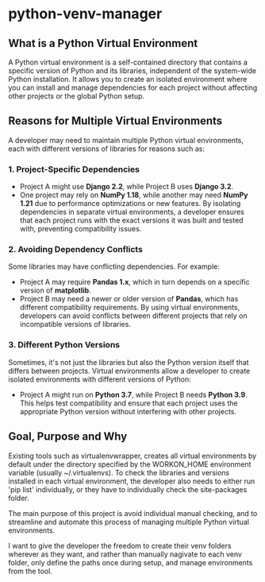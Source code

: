 # python-venv-manager

## What is a Python Virtual Environment
A Python virtual environment is a self-contained directory that contains a specific version of Python and its libraries, independent of the system-wide Python installation. 
It allows you to create an isolated environment where you can install and manage dependencies for each project without affecting other projects or the global Python setup.

## Reasons for Multiple Virtual Environments
A developer may need to maintain multiple Python virtual environments, each with different versions of libraries for reasons such as:

### 1. **Project-Specific Dependencies**
- Project A might use **Django 2.2**, while Project B uses **Django 3.2**.
- One project may rely on **NumPy 1.18**, while another may need **NumPy 1.21** due to performance optimizations or new features.
By isolating dependencies in separate virtual environments, a developer ensures that each project runs with the exact versions it was built and tested with, preventing compatibility issues.

### 2. **Avoiding Dependency Conflicts**
Some libraries may have conflicting dependencies. For example:
- Project A may require **Pandas 1.x**, which in turn depends on a specific version of **matplotlib**.
- Project B may need a newer or older version of **Pandas**, which has different compatibility requirements.
By using virtual environments, developers can avoid conflicts between different projects that rely on incompatible versions of libraries.

### **3. Different Python Versions**
Sometimes, it's not just the libraries but also the Python version itself that differs between projects. Virtual environments allow a developer to create isolated environments with different versions of Python:
- Project A might run on **Python 3.7**, while Project B needs **Python 3.9**.
This helps test compatibility and ensure that each project uses the appropriate Python version without interfering with other projects.

## Goal, Purpose and Why
Existing tools such as virtualenvwrapper, creates all virtual environments by default under the directory specified by the WORKON_HOME environment variable (usually ~/.virtualenvs).
To check the libraries and versions installed in each virtual environment, the developer also needs to either run 'pip list' individually, or
they have to individually check the site-packages folder.

The main purpose of this project is avoid individual manual checking, and to streamline and automate this process of managing multiple Python virtual environments.

I want to give the developer the freedom to create their venv folders wherever as they want, and rather than manually nagivate to each venv folder, 
only define the paths once during setup, and manage environments from the tool.
